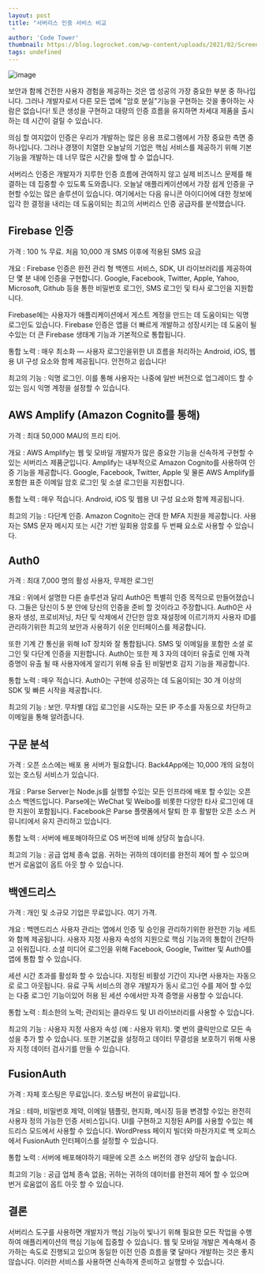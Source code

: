 ```yaml
---
layout: post
title: "서버리스 인증 서비스 비교
 "
author: 'Code Tower'
thumbnail: https://blog.logrocket.com/wp-content/uploads/2021/02/Screen-Shot-2021-02-02-at-10.13.26-AM.png
tags: undefined
---
```



![image](https://i2.wp.com/blog.logrocket.com/wp-content/uploads/2021/02/Screen-Shot-2021-02-02-at-10.13.26-AM.png?fit=730%2C487&ssl=1)

보안과 함께 건전한 사용자 경험을 제공하는 것은 앱 성공의 가장 중요한 부분 중 하나입니다.
 그러나 개발자로서 다른 모든 앱에 "암호 분실"기능을 구현하는 것을 좋아하는 사람은 없습니다!
 토큰 생성을 구현하고 대량의 인증 흐름을 유지하면 차세대 제품을 출시하는 데 시간이 걸릴 수 있습니다.
 

의심 할 여지없이 인증은 우리가 개발하는 많은 응용 프로그램에서 가장 중요한 측면 중 하나입니다.
 그러나 경쟁이 치열한 오늘날의 기업은 핵심 서비스를 제공하기 위해 기본 기능을 개발하는 데 너무 많은 시간을 할애 할 수 없습니다.
 

서버리스 인증은 개발자가 지루한 인증 흐름에 관여하지 않고 실제 비즈니스 문제를 해결하는 데 집중할 수 있도록 도와줍니다.
 오늘날 애플리케이션에서 가장 쉽게 인증을 구현할 수있는 많은 솔루션이 있습니다.
 여기에서는 다음 유니콘 아이디어에 대한 정보에 입각 한 결정을 내리는 데 도움이되는 최고의 서버리스 인증 공급자를 분석했습니다.
 

## Firebase 인증
 

가격 : 100 % 무료.
 처음 10,000 개 SMS 이후에 적용된 SMS 요금
 

개요 : Firebase 인증은 완전 관리 형 백엔드 서비스, SDK, UI 라이브러리를 제공하여 단 몇 분 내에 인증을 구현합니다.
 Google, Facebook, Twitter, Apple, Yahoo, Microsoft, Github 등을 통한 비밀번호 로그인, SMS 로그인 및 타사 로그인을 지원합니다.
 

Firebase에는 사용자가 애플리케이션에서 게스트 계정을 만드는 데 도움이되는 익명 로그인도 있습니다.
 Firebase 인증은 앱을 더 빠르게 개발하고 성장시키는 데 도움이 될 수있는 더 큰 Firebase 생태계 기능과 기본적으로 통합됩니다.
 

통합 노력 : 매우 최소화 — 사용자 로그인을위한 UI 흐름을 처리하는 Android, iOS, 웹용 UI 구성 요소와 함께 제공됩니다.
 안전하고 쉽습니다!
 

최고의 기능 : 익명 로그인.
 이를 통해 사용자는 나중에 일반 버전으로 업그레이드 할 수있는 임시 익명 계정을 설정할 수 있습니다.
 

## AWS Amplify (Amazon Cognito를 통해)
 

가격 : 최대 50,000 MAU의 프리 티어.
 

개요 : AWS Amplify는 웹 및 모바일 개발자가 많은 중요한 기능을 신속하게 구현할 수있는 서버리스 제품군입니다.
 Amplify는 내부적으로 Amazon Cognito를 사용하여 인증 기능을 제공합니다.
 Google, Facebook, Twitter, Apple 및 물론 AWS Amplify를 포함한 표준 이메일 암호 로그인 및 소셜 로그인을 지원합니다.
 

통합 노력 : 매우 적습니다.
 Android, iOS 및 웹용 UI 구성 요소와 함께 제공됩니다.
 

최고의 기능 : 다단계 인증.
 Amazon Cognito는 관대 한 MFA 지원을 제공합니다.
 사용자는 SMS 문자 메시지 또는 시간 기반 일회용 암호를 두 번째 요소로 사용할 수 있습니다.
 

## Auth0
 

가격 : 최대 7,000 명의 활성 사용자, 무제한 로그인
 

개요 : 위에서 설명한 다른 솔루션과 달리 Auth0은 특별히 인증 목적으로 만들어졌습니다.
 그들은 당신이 5 분 안에 당신의 인증을 준비 할 것이라고 주장합니다.
 Auth0은 사용자 생성, 프로비저닝, 차단 및 삭제에서 간단한 암호 재설정에 이르기까지 사용자 ID를 관리하기위한 최고의 보안과 사용하기 쉬운 인터페이스를 제공합니다.
 

또한 기계 간 통신을 위해 IoT 장치와 잘 통합됩니다.
 SMS 및 이메일을 포함한 소셜 로그인 및 다단계 인증을 지원합니다.
 Auth0는 또한 제 3 자의 데이터 유출로 인해 자격 증명이 유출 될 때 사용자에게 알리기 위해 유출 된 비밀번호 감지 기능을 제공합니다.
 

통합 노력 : 매우 적습니다.
 Auth0는 구현에 성공하는 데 도움이되는 30 개 이상의 SDK 및 빠른 시작을 제공합니다.
 

최고의 기능 : 보안.
 무차별 대입 로그인을 시도하는 모든 IP 주소를 자동으로 차단하고 이메일을 통해 알려줍니다.
 

## 구문 분석
 

가격 : 오픈 소스에는 배포 용 서버가 필요합니다.
 Back4App에는 10,000 개의 요청이있는 호스팅 서비스가 있습니다.
 

개요 : Parse Server는 Node.js를 실행할 수있는 모든 인프라에 배포 할 수있는 오픈 소스 백엔드입니다.
 Parse에는 WeChat 및 Weibo를 비롯한 다양한 타사 로그인에 대한 지원이 포함됩니다.
 Facebook은 Parse 플랫폼에서 탈퇴 한 후 활발한 오픈 소스 커뮤니티에서 유지 관리하고 있습니다.
 

통합 노력 : 서버에 배포해야하므로 OS 버전에 비해 상당히 높습니다.
 

최고의 기능 : 공급 업체 종속 없음.
 귀하는 귀하의 데이터를 완전히 제어 할 수 있으며 번거 로움없이 옵트 아웃 할 수 있습니다.
 

## 백엔드리스
 

가격 : 개인 및 소규모 기업은 무료입니다.
 여기 가격.
 

개요 : 백엔드리스 사용자 관리는 앱에서 인증 및 승인을 관리하기위한 완전한 기능 세트와 함께 제공됩니다.
 사용자 지정 사용자 속성의 지원으로 핵심 기능과의 통합이 간단하고 쉬워집니다.
 소셜 미디어 로그인을 위해 Facebook, Google, Twitter 및 Auth0를 앱에 통합 할 수 있습니다.
 

세션 시간 초과를 활성화 할 수 있습니다. 지정된 비활성 기간이 지나면 사용자는 자동으로 로그 아웃됩니다.
 유료 구독 서비스의 경우 개발자가 동시 로그인 수를 제어 할 수있는 다중 로그인 기능이있어 허용 된 세션 수에서만 자격 증명을 사용할 수 있습니다.
 

통합 노력 : 최소한의 노력;
 관리되는 클라우드 및 UI 라이브러리를 사용할 수 있습니다.
 

최고의 기능 : 사용자 지정 사용자 속성 (예 : 사용자 위치).
 몇 번의 클릭만으로 모든 속성을 추가 할 수 있습니다.
 또한 기본값을 설정하고 데이터 무결성을 보호하기 위해 사용자 지정 데이터 검사기를 만들 수 있습니다.
 

## FusionAuth
 

가격 : 자체 호스팅은 무료입니다.
 호스팅 버전이 유료입니다.
 

개요 : 테마, 비밀번호 제약, 이메일 템플릿, 현지화, 메시징 등을 변경할 수있는 완전히 사용자 정의 가능한 인증 서비스입니다. UI를 구현하고 지정된 API를 사용할 수있는 헤드리스 모드에서 사용할 수 있습니다.
 WordPress 페이지 빌더와 마찬가지로 백 오피스에서 FusionAuth 인터페이스를 설정할 수 있습니다.
 

통합 노력 : 서버에 배포해야하기 때문에 오픈 소스 버전의 경우 상당히 높습니다.
 

최고의 기능 : 공급 업체 종속 없음;
 귀하는 귀하의 데이터를 완전히 제어 할 수 있으며 번거 로움없이 옵트 아웃 할 수 있습니다.
 

## 결론
 

서버리스 도구를 사용하면 개발자가 핵심 기능이 빛나기 위해 필요한 모든 작업을 수행하여 애플리케이션의 핵심 기능에 집중할 수 있습니다.
 웹 및 모바일 개발은 계속해서 증가하는 속도로 진행되고 있으며 동일한 이전 인증 흐름을 몇 달마다 개발하는 것은 좋지 않습니다.
 이러한 서비스를 사용하면 신속하게 준비하고 실행할 수 있습니다.
 